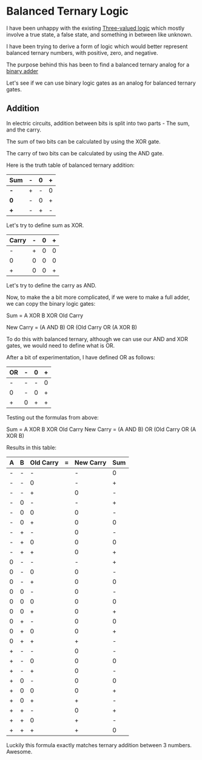 # Balanced Ternary Logic

I have been unhappy with the existing [Three-valued logic](https://en.wikipedia.org/wiki/Three-valued_logic) which mostly involve a true state, a false state, and something in between like unknown.

I have been trying to derive a form of logic which would better represent balanced ternary numbers, with positive, zero, and negative.

The purpose behind this has been to find a balanced ternary analog for a [binary adder](https://en.wikipedia.org/wiki/Adder_(electronics))

Let's see if we can use binary logic gates as an analog for balanced ternary gates.

## Addition

In electric circuits, addition between bits is split into two parts - The sum, and the carry.

The sum of two bits can be calculated by using the XOR gate.

The carry of two bits can be calculated by using the AND gate.

Here is the truth table of balanced ternary addition:

| Sum | - | 0 | + |
|---|---|---|---|
| **-** | + | - | 0 |
| **0** | - | 0 | + |
| **+** | - | + | - |

Let's try to define sum as XOR.

| Carry | - | 0 | + |
|---|---|---|---|
| - | + | 0 | 0 |
| 0 | 0 | 0 | 0 |
| + | 0 | 0 | + |

Let's try to define the carry as AND.

Now, to make the a bit more complicated, if we were to make a full adder, we can copy the binary logic gates:

Sum = A XOR B XOR Old Carry

New Carry = (A AND B) OR (Old Carry OR (A XOR B)

To do this with balanced ternary, although we can use our AND and XOR gates, we would need to define what is OR.

After a bit of experimentation, I have defined OR as follows:

OR | - | 0 | +
---|---|---|---
 - | - | - | 0
 0 | - | 0 | +
 + | 0 | + | +

Testing out the formulas from above:

Sum = A XOR B XOR Old Carry
New Carry = (A AND B) OR (Old Carry OR (A XOR B)

Results in this table:

 A | B | Old Carry | = | New Carry | Sum
---|---|---|---|---|---
 - | - | - |   | - | 0
 - | - | 0 |   | - | +
 - | - | + |   | 0 | -
 - | 0 | - |   | - | +
 - | 0 | 0 |   | 0 | -
 - | 0 | + |   | 0 | 0
 - | + | - |   | 0 | -
 - | + | 0 |   | 0 | 0
 - | + | + |   | 0 | +
 0 | - | - |   | - | +
 0 | - | 0 |   | 0 | -
 0 | - | + |   | 0 | 0
 0 | 0 | - |   | 0 | -
 0 | 0 | 0 |   | 0 | 0
 0 | 0 | + |   | 0 | +
 0 | + | - |   | 0 | 0
 0 | + | 0 |   | 0 | +
 0 | + | + |   | + | -
 + | - | - |   | 0 | -
 + | - | 0 |   | 0 | 0
 + | - | + |   | 0 | -
 + | 0 | - |   | 0 | 0
 + | 0 | 0 |   | 0 | +
 + | 0 | + |   | + | -
 + | + | - |   | 0 | +
 + | + | 0 |   | + | -
 + | + | + |   | + | 0

Luckily this formula exactly matches ternary addition between 3 numbers. Awesome.
